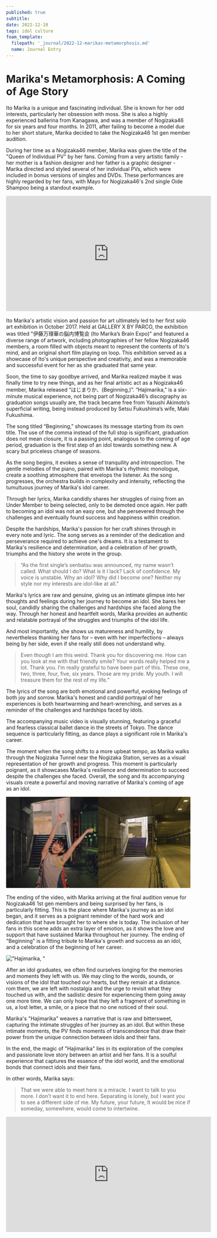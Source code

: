 ```yaml
---
published: true
subtitle:
date: 2022-12-10
tags: idol culture
foam_template:
  filepath: '_journal/2022-12-marikas-metamorphosis.md'
  name: Journal Entry
---
```


# Marika's Metamorphosis: A Coming of Age Story

Ito Marika is a unique and fascinating individual. She is known for her odd interests, particularly her obsession with moss. She is also a highly experienced ballerina from Kanagawa, and was a member of Nogizaka46 for six years and four months. In 2011, after failing to become a model due to her short stature, Marika decided to take the Nogizaka46 1st gen member audition.

During her time as a Nogizaka46 member, Marika was given the title of the "Queen of Individual PV" by her fans. Coming from a very artistic family - her mother is a fashion designer and her father is a graphic designer - Marika directed and styled several of her individual PVs, which were included in bonus versions of singles and DVDs. These performances are highly regarded by her fans, with Mayo for Nogizaka46's 2nd single Oide Shampoo being a standout example.

<iframe width="560" height="315" src="https://www.youtube.com/embed/V_M9uJ75_Zg" title="YouTube video player" frameborder="0" allow="accelerometer; autoplay; clipboard-write; encrypted-media; gyroscope; picture-in-picture" allowfullscreen></iframe>

Ito Marika's artistic vision and passion for art ultimately led to her first solo art exhibition in October 2017. Held at GALLERY X BY PARCO, the exhibition was titled "伊藤万理華の脳内博覧会 (Ito Marika’s Brain Expo)" and featured a diverse range of artwork, including photographies of her fellow Nogizaka46 members, a room filled with objects meant to represent the contents of Ito's mind, and an original short film playing on loop. This exhibition served as a showcase of Ito's unique perspective and creativity, and was a memorable and successful event for her as she graduated that same year.

Soon, the time to say goodbye arrived, and Marika realized maybe it was finally time to try new things, and as her final artistic act as a Nogizaka46 member, Marika released “はじまりか、(Beginning,)”. “Hajimarika,” is a six-minute musical experience, not being part of Nogizaka46’s discography as graduation songs usually are, the track became free from Yasushi Akimoto’s superficial writing, being instead produced by Setsu Fukushima’s wife, Maki Fukushima.

The song titled “Beginning,” showcases its message starting from its own title. The use of the comma instead of the full stop is significant, graduation does not mean closure, it is a passing point, analogous to the coming of age period, graduation is the first step of an idol towards something new. A scary but priceless change of seasons.

As the song begins, it evokes a sense of tranquility and introspection. The gentle melodies of the piano, paired with Marika's rhythmic monologue, create a soothing atmosphere that envelops the listener. As the song progresses, the orchestra builds in complexity and intensity, reflecting the tumultuous journey of Marika's idol career.

Through her lyrics, Marika candidly shares her struggles of rising from an Under Member to being selected, only to be demoted once again. Her path to becoming an idol was not an easy one, but she persevered through the challenges and eventually found success and happiness within creation.

Despite the hardships, Marika's passion for her craft shines through in every note and lyric. The song serves as a reminder of the dedication and perseverance required to achieve one's dreams. It is a testament to Marika's resilience and determination, and a celebration of her growth, triumphs and the history she wrote in the group.

> “As the first single’s senbatsu was announced, my name wasn’t called.
> What should I do? What is it I lack?
> Lack of confidence. My voice is unstable. Why an idol? Why did I become one?
> Neither my style nor my interests are idol-like at all.”

Marika's lyrics are raw and genuine, giving us an intimate glimpse into her thoughts and feelings during her journey to become an idol. She bares her soul, candidly sharing the challenges and hardships she faced along the way. Through her honest and heartfelt words, Marika provides an authentic and relatable portrayal of the struggles and triumphs of the idol life.

And most importantly, she shows us matureness and humility, by nevertheless thanking her fans for – even with her imperfections – always being by her side, even if she really still does not understand why.

> Even though I am this weird. Thank you for discovering me.
> How can you look at me with that friendly smile?
> Your words really helped me a lot.
> Thank you.
> I’m really grateful to have been part of this.
> These one, two, three, four, five, six years.
> Those are my pride. My youth. I will treasure them for the rest of my life.”

The lyrics of the song are both emotional and powerful, evoking feelings of both joy and sorrow. Marika's honest and candid portrayal of her experiences is both heartwarming and heart-wrenching, and serves as a reminder of the challenges and hardships faced by idols.

The accompanying music video is visually stunning, featuring a graceful and fearless classical ballet dance in the streets of Tokyo. The dance sequence is particularly fitting, as dance plays a significant role in Marika's career.

The moment when the song shifts to a more upbeat tempo, as Marika walks through the Nogizaka Tunnel near the Nogizaka Station, serves as a visual representation of her growth and progress. This moment is particularly poignant, as it showcases Marika's resilience and determination to succeed despite the challenges she faced. Overall, the song and its accompanying visuals create a powerful and moving narrative of Marika's coming of age as an idol.

!["乃木坂 (トンネル)"](../images/nogizaka_tunnel.webp)

The ending of the video, with Marika arriving at the final audition venue for Nogizaka46 1st gen members and being surprised by her fans, is particularly fitting. This is the place where Marika's journey as an idol began, and it serves as a poignant reminder of the hard work and dedication that have brought her to where she is today. The inclusion of her fans in this scene adds an extra layer of emotion, as it shows the love and support that have sustained Marika throughout her journey. The ending of "Beginning" is a fitting tribute to Marika's growth and success as an idol, and a celebration of the beginning of her career.

!["Hajimarika, "](../images/hajimarika_ending.gif)

After an idol graduates, we often find ourselves longing for the memories and moments they left with us. We may cling to the words, sounds, or visions of the idol that touched our hearts, but they remain at a distance. rom them, we are left with nostalgia and the urge to revisit what they touched us with, and the sadistic desire for experiencing them going away one more time. We can only hope that they left a fragment of something in us, a lost letter, a smile, or a piece that no one noticed of their soul.

Marika's "Hajimarika" weaves a narrative that is raw and bittersweet, capturing the intimate struggles of her journey as an idol. But within these intimate moments, the PV finds moments of transcendence that draw their power from the unique connection between idols and their fans.

In the end, the magic of "Hajimarika" lies in its exploration of the complex and passionate love story between an artist and her fans. It is a soulful experience that captures the essence of the idol world, and the emotional bonds that connect idols and their fans.

In other words, Marika says:

> That we were able to meet here is a miracle.
> I want to talk to you more. I don’t want it to end here.
> Separating is lonely, but I want you to see a different side of me.
> My future, your future, It would be nice if someday, somewhere, would come to intertwine.

<iframe width="560" height="315" src="https://www.youtube.com/embed/3HV5I2OCbjw" title="YouTube video player" frameborder="0" allow="accelerometer; autoplay; clipboard-write; encrypted-media; gyroscope; picture-in-picture" allowfullscreen></iframe>